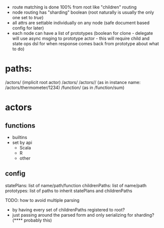 * route matching is done 100% from root like "children" routing
* node routing has "sharding" boolean (root naturally is usually the only one set to *true*)
* all attrs are settable individually on any node (safe document based config for later)
* each node can have a list of prototypes (boolean for clone - delegate will use async msging to prototype actor - this will require child and state ops dsl for when response comes back from prototype about what to do)

# paths:

/actors/  (implicit root actor)
/actors/<name>
/actors/<name>/<name> (as in instance name: /actors/thermometer/1234)
/function/<name>           (as in /function/sum)

# actors

## functions

* builtins
* set by api
  * Scala
  * R
  * other

## config

statePlans: list of name/path/function
childrenPaths: list of name/path
prototypes: list of paths to inherit statePlans and childrenPaths


TODO: how to avoid multiple parsing
* by having every set of childrenPaths registered to root?
* just passing around the parsed form and only serializing for sharding? (**** probably this)
